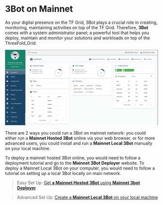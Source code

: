 # 3Bot on Mainnet

As your digital presence on the TF Grid, 3Bot plays a crucial role in creating, monitoring, maintaining activities on top of the TF Grid. Therefore, **3Bot** comes with a system administrator panel; a powerful tool that helps you deploy, maintain and monitor your solutions and workloads on top of the ThreeFold_Grid.

![](img/hosted3bot.png)

There are 2 ways you could run a 3Bot on mainnet network: you could either run a **Mainnet Hosted 3Bot** online via your web browser, or for more advanced users, you could install and run a **Mainnet Local 3Bot** manually on your local machine.

To deploy a mainnet hosted 3Bot online, you would need to follow a deployment tutorial and go to the **Mainnet 3Bot Deployer** website. To deploy a Mainnet Local 3Bot on your computer, you would need to follow a tutorial on setting up a local 3Bot locally on main network.

> Easy Set Up: [Get **a Mainnet Hosted 3Bot** using **Mainnet 3bot Deployer**](3bot_deployer)

> Advanced Set Up: [Create a **Mainnet Local 3Bot** on your local machine](3bot_local_install)

